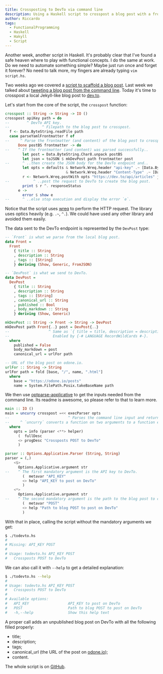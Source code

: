 ```yaml
---
title: Crossposting to DevTo via command line
description: Using a Haskell script to crosspost a blog post with a frontmatter as used in Jekyll markdown files.
author: Riccardo
tags:
  - FunctionalProgramming
  - Haskell
  - Hakyll
  - Script
---
```


Another week, another script in Haskell. It's probably clear that I've found a safe heaven where to play with functional concepts. I do the same at work. Do we need to automate something simple? Maybe just run once and forget it forever? No need to talk more, my fingers are already typing `vim script.hs`.

Two weeks ago we covered a [script to scaffold a blog post](https://odone.io/posts/2019-12-26-scaffolding-a-blog-post.html). Last week we talked about [tweeting a blog post from the command line](https://odone.io/posts/2020-01-06-posting-a-tweet-with-haskell.html). Today it's time to crosspost a local Jekyll-like blog post to [dev.to](https://dev.to).

Let's start from the core of the script, the `crosspost` function:

```hs
crosspost :: String -> String -> IO ()
crosspost apiKey path = do
--        ^ DevTo API key.
--               ^ Filepath to the blog post to crosspost.
  f <- Data.ByteString.readFile path
  case parseYamlFrontmatter f of
--     ^ Parse the frontmatter (and content) of the blog post to crosspost.
      Done postBS frontmatter -> do
--    ^ If the frontmatter (and content) was parsed successfully..
        let post = Data.ByteString.Char8.unpack postBS
        let json = toJSON $ mkDevPost path frontmatter post
--      ^ ..then create the JSON body for the DevTo endpoint and..
        let opts = defaults & Network.Wreq.header "api-key" .~ [Data.ByteString.Char8.pack apiKey]
                            & Network.Wreq.header "Content-Type" .~ [Data.ByteString.Char8.pack "application/json; charset=utf-8"]
        r <- Network.Wreq.postWith opts "https://dev.to/api/articles" json
--           ^ ..post the request to DevTo to create the blog post.
        print $ r ^. responseStatus
      e ->
        error $ show e
--      ^ ..else stop execution and display the error `e`.
```

Notice that the script uses [wreq](https://hackage.haskell.org/package/wreq) to perform the HTTP request. The library uses optics heavily (e.g. `.~`, `^.`). We could have used any other library and avoided them easily.

The data sent to the DevTo endpoint is represented by the `DevPost` type:

```hs
-- `Front` is what we parse from the local blog post.
data Front =
  Front
    { title :: String
    , description :: String
    , tags :: [String]
    } deriving (Show, Generic, FromJSON)

-- `DevPost` is what we send to DevTo.
data DevPost =
  DevPost
    { title :: String
    , description :: String
    , tags :: [String]
    , canonical_url :: String
    , published :: Bool
    , body_markdown :: String
    } deriving (Show, Generic)

mkDevPost :: String -> Front -> String -> DevPost
mkDevPost path Front{..} post = DevPost{..}
--                  ^ Same as `{ title = title, description = description, tags = tags }`.
--                    Enabled by {-# LANGUAGE RecordWildCards #-}.
  where
    published = False
    body_markdown = post
    canonical_url = urlFor path

-- URL of the blog post on odone.io.
urlFor :: String -> String
urlFor path = fold [base, "/", name, ".html"]
  where
    base = "https://odone.io/posts"
    name = System.FilePath.Posix.takeBaseName path
```

We then use [optparse-applicative](https://hackage.haskell.org/package/optparse-applicative) to get the inputs needed from the command line. Its readme is awesome, so please refer to that to learn more.

```hs
main :: IO ()
main = uncurry crosspost =<< execParser opts
--                           ^ Parses the command line input and returns a tuple (String, String).
--     ^ `uncurry` converts a function on two arguments to a function expecting a tuple.
  where
    opts = info (parser <**> helper)
      (  fullDesc
      <> progDesc "Crossposts POST to DevTo"
      )

parser :: Options.Applicative.Parser (String, String)
parser = (,)
    <$>
      Options.Applicative.argument str
--    ^ The first mandatory argument is the API key to DevTo.
        (  metavar "API_KEY"
        <> help "API_KEY to post on DevTo"
        )
    <*>
      Options.Applicative.argument str
--    ^ The second mandatory argument is the path to the blog post to crosspost.
        (  metavar "POST"
        <> help "Path to blog POST to post on DevTo"
        )
```

With that in place, calling the script without the mandatory arguments we get:

```bash
$ ./todevto.hs
#
# Missing: API_KEY POST
#
# Usage: todevto.hs API_KEY POST
#   Crossposts POST to DevTo
```

We can also call it with `--help` to get a detailed explanation:

```bash
$ ./todevto.hs --help
#
# Usage: todevto.hs API_KEY POST
#   Crossposts POST to DevTo
#
# Available options:
#   API_KEY                  API_KEY to post on DevTo
#   POST                     Path to blog POST to post on DevTo
#   -h,--help                Show this help text
```

A proper call adds an unpublished blog post on DevTo with all the following filled properly:

- title;
- description;
- tags;
- canonical_url (the URL of the post on [odone.io](https://odone.io));
- content.

The whole script is on [GitHub](https://github.com/3v0k4/contact-page/blob/ba7b8ceab98f1cd19765dc94f5adee6a446719ae/blog/todevto.hs).
